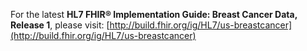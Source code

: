 For the latest **HL7 FHIR® Implementation Guide: Breast Cancer Data, Release 1**, please visit:
[http://build.fhir.org/ig/HL7/us-breastcancer](http://build.fhir.org/ig/HL7/us-breastcancer)